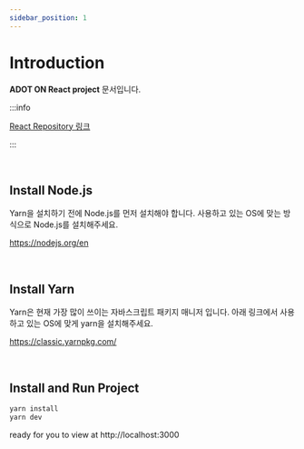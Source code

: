 ```yaml
---
sidebar_position: 1
---
```


# Introduction

**ADOT ON React project** 문서입니다.

:::info

[React Repository 링크](https://github.com/dshare-inc/adot_on_react_renewal)

:::

<br/>

## Install Node.js

Yarn을 설치하기 전에 Node.js를 먼저 설치해야 합니다. 사용하고 있는 OS에 맞는 방식으로 Node.js를 설치해주세요.

https://nodejs.org/en

<br/>

## Install Yarn

Yarn은 현재 가장 많이 쓰이는 자바스크립트 패키지 매니저 입니다. 아래 링크에서 사용하고 있는 OS에 맞게 yarn을 설치해주세요.

https://classic.yarnpkg.com/

<br/>

## Install and Run Project

```bash
yarn install
yarn dev
```

ready for you to view at http://localhost:3000
